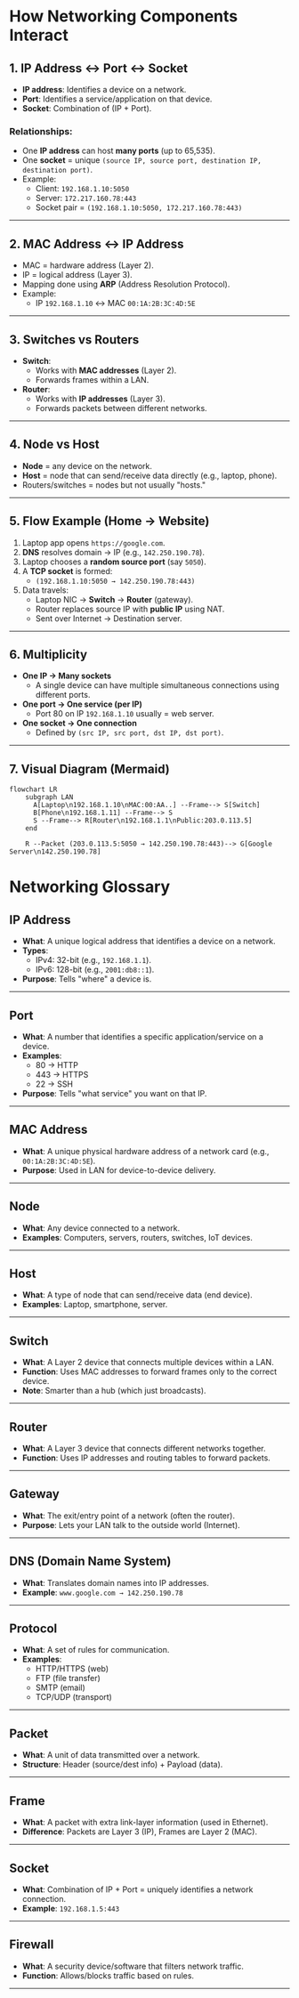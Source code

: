 # How Networking Components Interact

## 1. IP Address ↔ Port ↔ Socket
- **IP address**: Identifies a device on a network.
- **Port**: Identifies a service/application on that device.
- **Socket**: Combination of (IP + Port).

### Relationships:
- One **IP address** can host **many ports** (up to 65,535).  
- One **socket** = unique `(source IP, source port, destination IP, destination port)`.  
- Example:
  - Client: `192.168.1.10:5050`
  - Server: `172.217.160.78:443`
  - Socket pair = `(192.168.1.10:5050, 172.217.160.78:443)`

---

## 2. MAC Address ↔ IP Address
- MAC = hardware address (Layer 2).
- IP = logical address (Layer 3).
- Mapping done using **ARP** (Address Resolution Protocol).
- Example:
  - IP `192.168.1.10` ↔ MAC `00:1A:2B:3C:4D:5E`

---

## 3. Switches vs Routers
- **Switch**:
  - Works with **MAC addresses** (Layer 2).
  - Forwards frames within a LAN.
- **Router**:
  - Works with **IP addresses** (Layer 3).
  - Forwards packets between different networks.

---

## 4. Node vs Host
- **Node** = any device on the network.
- **Host** = node that can send/receive data directly (e.g., laptop, phone).
- Routers/switches = nodes but not usually "hosts."

---

## 5. Flow Example (Home → Website)
1. Laptop app opens `https://google.com`.
2. **DNS** resolves domain → IP (e.g., `142.250.190.78`).
3. Laptop chooses a **random source port** (say `5050`).
4. A **TCP socket** is formed:
   - `(192.168.1.10:5050 → 142.250.190.78:443)`
5. Data travels:
   - Laptop NIC → **Switch** → **Router** (gateway).
   - Router replaces source IP with **public IP** using NAT.
   - Sent over Internet → Destination server.

---

## 6. Multiplicity
- **One IP → Many sockets**  
  - A single device can have multiple simultaneous connections using different ports.
- **One port → One service (per IP)**  
  - Port 80 on IP `192.168.1.10` usually = web server.
- **One socket → One connection**  
  - Defined by `(src IP, src port, dst IP, dst port)`.

---

## 7. Visual Diagram (Mermaid)

```mermaid
flowchart LR
    subgraph LAN
      A[Laptop\n192.168.1.10\nMAC:00:AA..] --Frame--> S[Switch]
      B[Phone\n192.168.1.11] --Frame--> S
      S --Frame--> R[Router\n192.168.1.1\nPublic:203.0.113.5]
    end

    R --Packet (203.0.113.5:5050 → 142.250.190.78:443)--> G[Google Server\n142.250.190.78]
```

# Networking Glossary

## IP Address
- **What**: A unique logical address that identifies a device on a network.  
- **Types**:
  - IPv4: 32-bit (e.g., `192.168.1.1`).
  - IPv6: 128-bit (e.g., `2001:db8::1`).  
- **Purpose**: Tells "where" a device is.

---

## Port
- **What**: A number that identifies a specific application/service on a device.  
- **Examples**:
  - 80 → HTTP
  - 443 → HTTPS
  - 22 → SSH  
- **Purpose**: Tells "what service" you want on that IP.

---

## MAC Address
- **What**: A unique physical hardware address of a network card (e.g., `00:1A:2B:3C:4D:5E`).  
- **Purpose**: Used in LAN for device-to-device delivery.

---

## Node
- **What**: Any device connected to a network.  
- **Examples**: Computers, servers, routers, switches, IoT devices.

---

## Host
- **What**: A type of node that can send/receive data (end device).  
- **Examples**: Laptop, smartphone, server.

---

## Switch
- **What**: A Layer 2 device that connects multiple devices within a LAN.  
- **Function**: Uses MAC addresses to forward frames only to the correct device.  
- **Note**: Smarter than a hub (which just broadcasts).

---

## Router
- **What**: A Layer 3 device that connects different networks together.  
- **Function**: Uses IP addresses and routing tables to forward packets.  

---

## Gateway
- **What**: The exit/entry point of a network (often the router).  
- **Purpose**: Lets your LAN talk to the outside world (Internet).

---

## DNS (Domain Name System)
- **What**: Translates domain names into IP addresses.  
- **Example**: `www.google.com → 142.250.190.78`

---

## Protocol
- **What**: A set of rules for communication.  
- **Examples**:
  - HTTP/HTTPS (web)
  - FTP (file transfer)
  - SMTP (email)
  - TCP/UDP (transport)

---

## Packet
- **What**: A unit of data transmitted over a network.  
- **Structure**: Header (source/dest info) + Payload (data).  

---

## Frame
- **What**: A packet with extra link-layer information (used in Ethernet).  
- **Difference**: Packets are Layer 3 (IP), Frames are Layer 2 (MAC).

---

## Socket
- **What**: Combination of IP + Port = uniquely identifies a network connection.  
- **Example**: `192.168.1.5:443`

---

## Firewall
- **What**: A security device/software that filters network traffic.  
- **Function**: Allows/blocks traffic based on rules.

---

